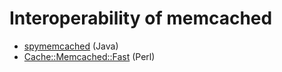 # Interoperability of memcached

* [spymemcached](https://github.com/couchbase/spymemcached) (Java)
* [Cache::Memcached::Fast](https://metacpan.org/pod/Cache::Memcached::Fast) (Perl)
